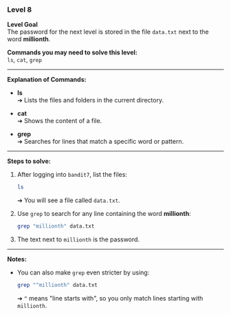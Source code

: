 ### Level 8

**Level Goal**  
The password for the next level is stored in the file `data.txt` next to the word **millionth**.

**Commands you may need to solve this level:**  
`ls`, `cat`, `grep`

---

**Explanation of Commands:**

- **ls**  
  ➔ Lists the files and folders in the current directory.

- **cat**  
  ➔ Shows the content of a file.

- **grep**  
  ➔ Searches for lines that match a specific word or pattern.

---

**Steps to solve:**

1. After logging into `bandit7`, list the files:

   ```bash
   ls
   ```

   ➔ You will see a file called `data.txt`.

2. Use `grep` to search for any line containing the word **millionth**:

   ```bash
   grep "millionth" data.txt
   ```

3. The text next to `millionth` is the password.

---

**Notes:**
- You can also make `grep` even stricter by using:

  ```bash
  grep "^millionth" data.txt
  ```

  ➔ `^` means "line starts with", so you only match lines starting with `millionth`.
